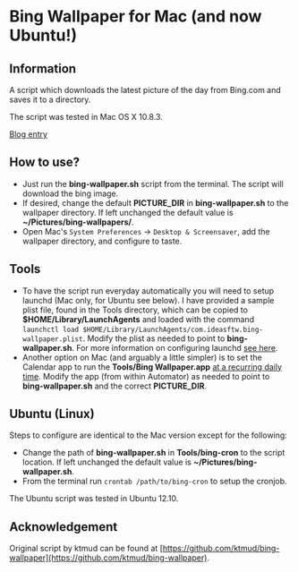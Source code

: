 Bing Wallpaper for Mac (and now Ubuntu!)
========================================

Information
-----------
A script which downloads the latest picture of the day from Bing.com and saves
it to a directory.

The script was tested in Mac OS X 10.8.3.

[Blog entry](http://blog.ideasftw.com/bing-desktop-for-mac)

How to use?
-----------
* Just run the **bing-wallpaper.sh** script from the terminal. The script will
download the bing image.
* If desired, change the default **PICTURE_DIR** in **bing-wallpaper.sh** to the
wallpaper directory. If left unchanged the default value is
**~/Pictures/bing-wallpapers/**.
* Open Mac's `System Preferences` -> `Desktop & Screensaver`, add the wallpaper
directory, and configure to taste.

Tools
-----
* To have the script run everyday automatically you will need to setup launchd
(Mac only, for Ubuntu see below). I have provided a sample plist file, found in
the Tools directory, which can be copied to **$HOME/Library/LaunchAgents** and
loaded with the command `launchctl load
$HOME/Library/LaunchAgents/com.ideasftw.bing-wallpaper.plist`. Modify the plist
as needed to point to **bing-wallpaper.sh**. For more information on configuring
launchd [see here](http://blog.ideasftw.com/introduction-to-launchd).
* Another option on Mac (and arguably a little simpler) is to set the Calendar
app to run the **Tools/Bing Wallpaper.app** [at a recurring daily time](http://blog.ideasftw.com/introduction-to-launchd).
Modify the app (from within Automator) as needed to point to **bing-wallpaper.sh**
and the correct **PICTURE_DIR**.

Ubuntu (Linux)
--------------
Steps to configure are identical to the Mac version except for the following:

* Change the path of **bing-wallpaper.sh** in **Tools/bing-cron** to the script
location. If left unchanged the default value is **~/Pictures/bing-wallpaper.sh**.
* From the terminal run `crontab /path/to/bing-cron` to setup the cronjob.

The Ubuntu script was tested in Ubuntu 12.10.

Acknowledgement
---------------
Original script by ktmud can be found at [https://github.com/ktmud/bing-wallpaper](https://github.com/ktmud/bing-wallpaper).
